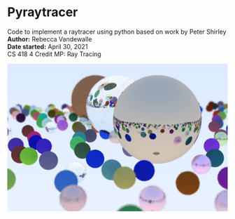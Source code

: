 # Pyraytracer
Code to implement a raytracer using python based on work by Peter Shirley
<br>**Author:** Rebecca Vandewalle
<br>**Date started:** April 30, 2021
<br>CS 418 4 Credit MP: Ray Tracing

![alt text](12_final_scene_spp_2_md_5.jpg)
